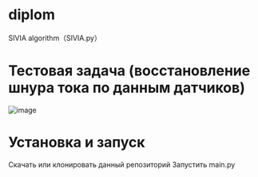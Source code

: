 # diplom
SIVIA algorithm（SIVIA.py）


# Тестовая задача (восстановление шнура тока по данным датчиков)
![image](https://github.com/Li-Rui-QI/diplom/assets/25670502/1a7decd4-7e3b-4625-8e98-9ceaf6af26b0)


# Установка и запуск
Скачать или клонировать данный репозиторий
Запустить main.py
